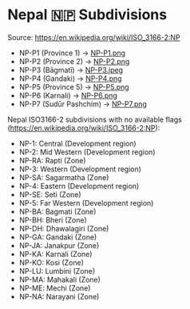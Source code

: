 # Nepal 🇳🇵 Subdivisions

Source: https://en.wikipedia.org/wiki/ISO_3166-2:NP

* NP-P1 (Province 1) -> [NP-P1.png](https://github.com/amckenna41/iso3166-flag-icons/blob/main/iso3166-2-icons/NP/NP-P1.png)
* NP-P2 (Province 2) -> [NP-P2.png](https://github.com/amckenna41/iso3166-flag-icons/blob/main/iso3166-2-icons/NP/NP-P2.png)
* NP-P3 (Bāgmatī) -> [NP-P3.jpeg](https://github.com/amckenna41/iso3166-flag-icons/blob/main/iso3166-2-icons/NP/NP-P3.jpeg)
* NP-P4 (Gandaki) -> [NP-P4.png](https://github.com/amckenna41/iso3166-flag-icons/blob/main/iso3166-2-icons/NP/NP-P4.png)
* NP-P5 (Province 5) -> [NP-P5.png](https://github.com/amckenna41/iso3166-flag-icons/blob/main/iso3166-2-icons/NP/NP-P5.png)
* NP-P6 (Karnali) -> [NP-P6.png](https://github.com/amckenna41/iso3166-flag-icons/blob/main/iso3166-2-icons/NP/NP-P6.png)
* NP-P7 (Sudūr Pashchim) -> [NP-P7.png](https://github.com/amckenna41/iso3166-flag-icons/blob/main/iso3166-2-icons/NP/NP-P7.png)

Nepal ISO3166-2 subdivisions with no available flags (https://en.wikipedia.org/wiki/ISO_3166-2:NP):

* NP-1: Central (Development region)
* NP-2: Mid Western (Development region)
* NP-RA: Rapti (Zone)
* NP-3: Western (Development region)
* NP-SA: Sagarmatha (Zone)
* NP-4: Eastern (Development region)
* NP-SE: Seti (Zone)
* NP-5: Far Western (Development region)
* NP-BA: Bagmati (Zone)
* NP-BH: Bheri (Zone)
* NP-DH: Dhawalagiri (Zone)
* NP-GA: Gandaki (Zone)
* NP-JA: Janakpur (Zone)
* NP-KA: Karnali (Zone)
* NP-KO: Kosi (Zone)
* NP-LU: Lumbini (Zone)
* NP-MA: Mahakali (Zone)
* NP-ME: Mechi (Zone)
* NP-NA: Narayani (Zone)